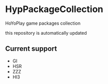 # HypPackageCollection
HoYoPlay game packages collection

this repository is automatically updated

## Current support
- GI
- HSR
- ZZZ
- HI3
